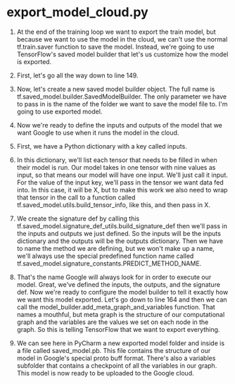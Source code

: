 # export_model_cloud.py
1. At the end of the training loop we want to export the train model, but because we want to use the model in the cloud, we can't use the normal tf.train.saver function to save the model. Instead, we're going to use TensorFlow's saved model builder that let's us customize how the model is exported. 

2. First, let's go all the way down to line 149.

3. Now, let's create a new saved model builder object. The full name is tf.saved_model.builder.SavedModelBuilder. The only parameter we have to pass in is the name of the folder we want to save the model file to. I'm going to use exported model.
 
4. Now we're ready to define the inputs and outputs of the model that we want Google to use when it runs the model in the cloud. 

5. First, we have a Python dictionary with a key called inputs.

6. In this dictionary, we'll list each tensor that needs to be filled in when their model is run. Our model takes in one tensor with nine values as input, so that means our model will have one input. We'll just call it input. For the value of the input key, we'll pass in the tensor we want data fed into. In this case, it will be X, but to make this work we also need to wrap that tensor in the call to a function called tf.saved_model.utils.build_tensor_info, like this, and then pass in X.

7. We create the signature def by calling this tf.saved_model.signature_def_utils.build_signature_def then we'll pass in the inputs and outputs we just defined. So the inputs will be the inputs dictionary and the outputs will be the outputs dictionary. Then we have to name the method we are defining, but we won't make up a name, we'll always use the special predefined function name called tf.saved_model.signature_constants.PREDICT_METHOD_NAME.

8. That's the name Google will always look for in order to execute our model. Great, we've defined the inputs, the outputs, and the signature def. Now we're ready to configure the model builder to tell it exactly how we want this model exported. Let's go down to line 164 and then we can call the model_builder.add_meta_graph_and_variables function. That names a mouthful, but meta graph is the structure of our computational graph and the variables are the values we set on each node in the graph. So this is telling TensorFlow that we want to export everything.

9. We can see here in PyCharm a new exported model folder and inside is a file called saved_model.pb. This file contains the structure of our model in Google's special proto buff format. There's also a variables subfolder that contains a checkpoint of all the variables in our graph. This model is now ready to be uploaded to the Google cloud.
